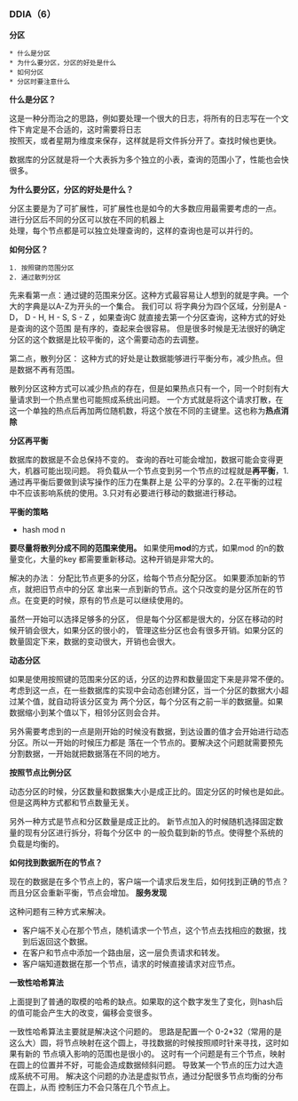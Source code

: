 ### DDIA（6）

**分区**

	* 什么是分区
	* 为什么要分区，分区的好处是什么
	* 如何分区
	* 分区时要注意什么



**什么是分区？**

这是一种分而治之的思路，例如要处理一个很大的日志，将所有的日志写在一个文件下肯定是不合适的，这时需要将日志   
按照天，或者星期为维度来保存，这样就是将文件拆分开了。查找时候也更快。  

数据库的分区就是将一个大表拆为多个独立的小表，查询的范围小了，性能也会快很多。

**为什么要分区，分区的好处是什么？**

分区主要是为了可扩展性，可扩展性也是如今的大多数应用最需要考虑的一点。 进行分区后不同的分区可以放在不同的机器上   
处理，每个节点都是可以独立处理查询的，这样的查询也是可以并行的。

**如何分区？**

    1. 按照键的范围分区
    2. 通过散列分区

先来看第一点：通过键的范围来分区。这种方式最容易让人想到的就是字典。一个大的字典是以A-Z为开头的一个集合。 我们可以 
将字典分为四个区域，分别是A - D， D - H, H - S, S - Z ，如果查询C 就直接去第一个分区查询，这种方式的好处是查询的这个范围
是有序的，查起来会很容易。 
但是很多时候是无法很好的确定分区的这个数据是比较平衡的，这个需要动态的去调整。

第二点，散列分区： 这种方式的好处是让数据能够进行平衡分布，减少热点。但是数据不再有范围。

散列分区这种方式可以减少热点的存在，但是如果热点只有一个，同一个时刻有大量请求到一个热点里也可能照成系统出问题。
一个方式就是将这个请求打散，在这一个单独的热点后再加两位随机数，将这个放在不同的主键里。这也称为**热点消除**

**分区再平衡**

数据库的数据是不会总保持不变的。 查询的吞吐可能会增加，数据可能会变得更大，机器可能出现问题。
将负载从一个节点变到另一个节点的过程就是**再平衡**，1.通过再平衡后要做到读写操作的压力在集群上是
公平的分享的。2.在平衡的过程中不应该影响系统的使用。3.只对有必要进行移动的数据进行移动。

**平衡的策略**

* hash mod n 

**要尽量将散列分成不同的范围来使用。**  如果使用**mod**的方式，如果mod 的n的数量变化，大量的key
都需要重新移动。这种开销是非常大的。

解决的办法： 分配比节点更多的分区，给每个节点分配分区。 如果要添加新的节点，就把旧节点中的分区
拿出来一点到新的节点。这个只改变的是分区所在的节点。在变更的时候，原有的节点是可以继续使用的。

虽然一开始可以选择足够多的分区， 但是每个分区都是很大的，分区在移动的时候开销会很大，如果分区的很小的，
管理这些分区也会有很多开销。如果分区的数量固定下来，数据的变动很大，开销也会很大。

**动态分区**

如果是使用按照键的范围来分区的话，分区的边界和数量固定下来是非常不便的。
考虑到这一点，在一些数据库的实现中会动态创建分区，当一个分区的数据大小超过某个值，就自动将该分区变为
两个分区，每个分区有之前一半的数据量。如果数据缩小到某个值以下，相邻分区则会合并。

另外需要考虑到的一点是刚开始的时候没有数据，到达设置的值才会开始进行动态分区。所以一开始的时候压力都是
落在一个节点的。要解决这个问题就需要预先分割数据，一开始就把数据落在不同的地方。

**按照节点比例分区**

动态分区的时候，分区数量和数据集大小是成正比的。固定分区的时候也是如此。 但是这两种方式都和节点数量无关。

另外一种方式是节点和分区数量是成正比的。 新节点加入的时候随机选择固定数量的现有分区进行拆分，将每个分区中
的一般负载到新的节点。使得整个系统的负载是均衡的。


**如何找到数据所在的节点？**

现在的数据是在多个节点上的，客户端一个请求后发生后，如何找到正确的节点？ 而且分区会重新平衡，节点会增加。
**服务发现**

这种问题有三种方式来解决。

* 客户端不关心在那个节点，随机请求一个节点，这个节点去找相应的数据，找到后返回这个数据。
* 在客户和节点中添加一个路由层，这一层负责请求和转发。
* 客户端知道数据在那一个节点，请求的时候直接请求对应节点。


**一致性哈希算法**

上面提到了普通的取模的哈希的缺点。如果取的这个数字发生了变化，则hash后的值可能会产生大的改变，偏移会变很多。

一致性哈希算法主要就是解决这个问题的。
思路是配置一个 0-2*32（常用的是这么大）圆，将节点映射在这个圆上，寻找数据的时候按照顺时针来寻找，这时如果有新的
节点填入影响的范围也是很小的。 这时有一个问题是有三个节点，映射在圆上的位置并不好，可能会造成数据倾斜问题。
导致某一个节点的压力过大造成系统不可用。 解决这个问题的办法是虚拟节点，通过分配很多节点均衡的分布在圆上，从而
控制压力不会只落在几个节点上。
